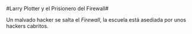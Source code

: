 #Larry Plotter y el Prisionero del Firewall#

Un malvado hacker se salta el *Firewall*, la escuela está asediada por unos hackers cabritos.
